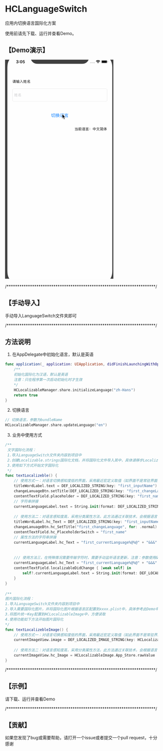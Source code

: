# HCLanguageSwitch
应用内切换语言国际化方案

使用前请先下载、运行并查看Demo。

## 【Demo演示】


![演示1](https://github.com/ZuoLuFei/DemoFigure/blob/master/HCLanguageSwitch演示动图/HCLanguageSwitch-1.gif)


/**********************************************************************/

## 【手动导入】

手动导入LanguageSwitch文件夹即可


/**********************************************************************/
## 方法说明

1. 在AppDelegate中初始化语言，默认是英语
```swift
func application(_ application: UIApplication, didFinishLaunchingWithOptions launchOptions: [UIApplication.LaunchOptionsKey: Any]?) -> Bool {
    /**
    初始化国际化为汉语，默认是英语
    注意：只在程序第一次启动初始化时才生效
    */
    HCLocalizableManager.share.initializeLanguage("zh-Hans")
    return true
}
```

2. 切换语言
```swift
// 切换语言，参数为bundleName
HCLocalizableManager.share.updateLanguage("en")
```

3. 业务中使用方式
```swift
/**
 文字国际化流程：
 1.导入LanguageSwitch文件夹内容到项目中
 2.创建Localizable.strings国际化文档，并将国际化文件导入其中，具体请移步Localizable.strings文件，关于Localizable.strings创建步骤请自行百度
 3.使用如下方式开始文字国际化
 */
func textLocalizeble() {
    // 使用方式一：对语言切换感知度低的界面，采用最近宏定义取值（如界面不是常驻界面，加载必刷新，对语言切换响应感知度极低）
    titleWordLabel.text = DEF_LOCALIZED_STRING(key: "first_inputName")
    changeLanuageBtn.setTitle(DEF_LOCALIZED_STRING(key: "first_changeLanguage") , for: .normal)
    contentTextField.placeholder = DEF_LOCALIZED_STRING(key: "first_name")
    // 字符串拼接
    currentLanguageLabel.text = String.init(format: DEF_LOCALIZED_STRING(key:"first_currentLanguage%@%@"), HCLocalizableResourcesFilter.share.currentLanguageName, DEF_LOCALIZED_STRING(key: "first_inputName"))
    
    // 使用方法二：对语言感知度高，采用分类属性方法，此方法通过关联技术，会根据语言切换立即感知，并且切换语言（如界面是常驻界面，如UITabbarController界面，切换语言不会刷新界面，但是对语言切换感知度高，需要采用分类属性方法）
    titleWordLabel.hc_Text = DEF_LOCALIZED_STRING(key: "first_inputName")
    changeLanuageBtn.hc_SetTitle("first_changeLanguage", for: .normal)
    contentTextField.hc_PlaceholderSwitch = "first_name"
    // 属性方法的字符串拼接
    currentLanguageLabel.hc_Text = "first_currentLanguage%@%@" + "&&&" + HCLocalizableResourcesFilter.share.currentLanguageName + "&&&" + "first_inputName"
   
    
    /// 使用方法三，在特殊情况需要传输字符时，需要手动监听语言更新，注意：参数使用&&&进行分割
    currentLanguageLabel.hc_Text = "first_currentLanguage%@%@" + "&&&" + HCLocalizableResourcesFilter.share.currentLanguageName + "&&&" + "first_inputName"
    contentTextField.localizableDidChange { [weak self] in
        self?.currentLanguageLabel.text = String.init(format: DEF_LOCALIZED_STRING(key:"first_currentLanguage%@%@"), HCLocalizableResourcesFilter.share.currentLanguageName, DEF_LOCALIZED_STRING(key: "first_inputName"))
    }
}

/**
图片国际化流程：
1.导入LanguageSwitch文件夹内容到项目中
2.导入需要国际化图片，并将国际化图片根据语言区配置到xxxx.plist中，具体参考此Demo中的LocalizableImage.plist文件，注意此处的根key一定要使用国际化文件中的bundle的简写，如英语的bundle名字是“en”，中文的bundle名字是"zh-Hans"
3.将图片统一Key配置到HCLocalizableImage中，方便读取
4.使用功能如下方法开始图片国际化
*/
func textLocalizebleImage() {
    // 使用方式一：对语言切换感知度低的界面，采用最近宏定义取值（如此界面不是常驻界面，加载必刷新，对语言切换响应感知度极低）
    currentImageView.image = DEF_LOCALIZED_IMAGE_STRING(key: HCLocalizableImage.App_Store.rawValue)
    
    // 使用方法二：对语言感知度高，采用分类属性方法，此方法通过关联技术，会根据语言切换立即感知，并且切换语言（如此界面是常驻界面，如UITabbarController界面，切换语言不会刷新界面，但是对语言切换感知度高，需要采用分类属性方法）
    currentImageView.hc_Image = HCLocalizableImage.App_Store.rawValue
}
```

/**********************************************************************/

## 【示例】

请下载、运行并查看Demo

/**********************************************************************/

## 【贡献】

如果您发现了bug或需要帮助，请打开一个issue或者提交一个pull request，十分感谢

